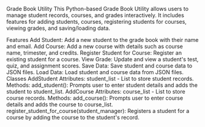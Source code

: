 Grade Book Utility
This Python-based Grade Book Utility allows users to manage student records, courses, and grades interactively. It includes features for adding students, courses, registering students for courses, viewing grades, and saving/loading data.

Features
Add Student: Add a new student to the grade book with their name and email.
Add Course: Add a new course with details such as course name, trimester, and credits.
Register Student for Course: Register an existing student for a course.
View Grade: Update and view a student's test, quiz, and assignment scores.
Save Data: Save student and course data to JSON files.
Load Data: Load student and course data from JSON files.
Classes
AddStudent
Attributes: student_list - List to store student records.
Methods:
add_student(): Prompts user to enter student details and adds the student to student_list.
AddCourse
Attributes: course_list - List to store course records.
Methods:
add_course(): Prompts user to enter course details and adds the course to course_list.
register_student_for_course(student_manager): Registers a student for a course by adding the course to the student's record.
